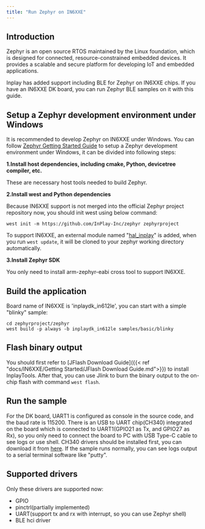 ```yaml
---
title: "Run Zephyr on IN6XXE"
---
```


## Introduction

Zephyr is an open source RTOS maintained by the Linux foundation, which is designed for connected, resource-constrained embedded devices. It provides a scalable and secure platform for developing IoT and embedded applications.

Inplay has added support including BLE for Zephyr on IN6XXE chips. If you have an IN6XXE DK board, you can run Zephyr BLE samples on it with this guide.

## Setup a Zephyr development environment under Windows
It is recommended to develop Zephyr on IN6XXE under Windows. You can follow [Zephyr Getting Started Guide](https://docs.zephyrproject.org/latest/develop/getting_started/index.html) to setup a Zephyr development environment under Windows, it can be divided into following steps:

**1.Install host dependencies, including cmake, Python, devicetree compiler, etc.**

These are necessary host tools needed to build Zephyr.

**2.Install west and Python dependencies**

Because IN6XXE support is not merged into the official Zephyr project repository now, you should init west using below command:
```
west init -m https://github.com/InPlay-Inc/zephyr zephyrproject
```

To support IN6XXE, an external module named "[hal_inplay](https://github.com/InPlay-Inc/hal_inplay)" is added, when you run `west update`, it will be cloned to your zephyr working directory automatically.

**3.Install Zephyr SDK**

You only need to install arm-zephyr-eabi cross tool to support IN6XXE.


## Build the application
Board name of IN6XXE is 'inplaydk_in612le', you can start with a simple "blinky" sample:
```
cd zephyrproject/zephyr
west build -p always -b inplaydk_in612le samples/basic/blinky
```

## Flash binary output
You should first refer to [JFlash Download Guide]({{< ref "docs/IN6XXE/Getting Started/JFlash Download Guide.md">}}) to install InplayTools. After that, you can use Jlink to burn the binary output to the on-chip flash with command `west flash`.

## Run the sample
For the DK board, UART1 is configured as console in the source code, and the baud rate is 115200. 
There is an USB to UART chip(CH340) integrated on the board which is connected to UART1(GPIO21 as Tx, and GPIO27 as Rx), so you only need to connect the board to PC with USB Type-C cable to see logs or use shell. CH340 drivers should be installed first, you can download it from [here](https://sparks.gogo.co.nz/ch340.html). If the sample runs normally, you can see logs output to a serial terminal software like "putty".

## Supported drivers
Only these drivers are supported now:
- GPIO
- pinctrl(partially implemented)
- UART(support tx and rx with interrupt, so you can use Zephyr shell)
- BLE hci driver
